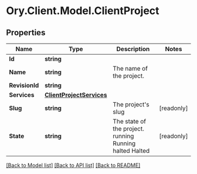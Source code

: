 # Ory.Client.Model.ClientProject

## Properties

Name | Type | Description | Notes
------------ | ------------- | ------------- | -------------
**Id** | **string** |  | 
**Name** | **string** | The name of the project. | 
**RevisionId** | **string** |  | 
**Services** | [**ClientProjectServices**](ClientProjectServices.md) |  | 
**Slug** | **string** | The project&#39;s slug | [readonly] 
**State** | **string** | The state of the project. running Running halted Halted | [readonly] 

[[Back to Model list]](../README.md#documentation-for-models) [[Back to API list]](../README.md#documentation-for-api-endpoints) [[Back to README]](../README.md)

